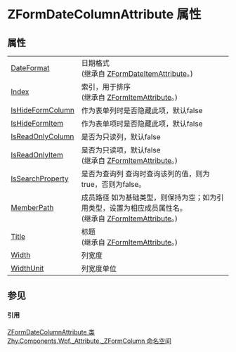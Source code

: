 # ZFormDateColumnAttribute 属性




## 属性
<table>
<tr>
<td><a href="P_Zhy_Components_Wpf__Attribute__ZFormItem_ZFormDateItemAttribute_DateFormat.md">DateFormat</a></td>
<td>日期格式<br />(继承自 <a href="T_Zhy_Components_Wpf__Attribute__ZFormItem_ZFormDateItemAttribute.md">ZFormDateItemAttribute</a>。)</td></tr>
<tr>
<td><a href="P_Zhy_Components_Wpf__Attribute__Base_ZFormItemAttribute_Index.md">Index</a></td>
<td>索引，用于排序<br />(继承自 <a href="T_Zhy_Components_Wpf__Attribute__Base_ZFormItemAttribute.md">ZFormItemAttribute</a>。)</td></tr>
<tr>
<td><a href="P_Zhy_Components_Wpf__Attribute__ZFormColumn_ZFormDateColumnAttribute_IsHideFormColumn.md">IsHideFormColumn</a></td>
<td>作为表单列时是否隐藏此项，默认false</td></tr>
<tr>
<td><a href="P_Zhy_Components_Wpf__Attribute__ZFormColumn_ZFormDateColumnAttribute_IsHideFormItem.md">IsHideFormItem</a></td>
<td>作为表单项时是否隐藏此项，默认false</td></tr>
<tr>
<td><a href="P_Zhy_Components_Wpf__Attribute__ZFormColumn_ZFormDateColumnAttribute_IsReadOnlyColumn.md">IsReadOnlyColumn</a></td>
<td>是否为只读列，默认false</td></tr>
<tr>
<td><a href="P_Zhy_Components_Wpf__Attribute__Base_ZFormItemAttribute_IsReadOnlyItem.md">IsReadOnlyItem</a></td>
<td>是否为只读项，默认false<br />(继承自 <a href="T_Zhy_Components_Wpf__Attribute__Base_ZFormItemAttribute.md">ZFormItemAttribute</a>。)</td></tr>
<tr>
<td><a href="P_Zhy_Components_Wpf__Attribute__ZFormColumn_ZFormDateColumnAttribute_IsSearchProperty.md">IsSearchProperty</a></td>
<td>是否为查询列 查询时查询该列的值，则为true，否则为false。</td></tr>
<tr>
<td><a href="P_Zhy_Components_Wpf__Attribute__Base_ZFormItemAttribute_MemberPath.md">MemberPath</a></td>
<td>成员路径 如为基础类型，则保持为空；如为引用类型，设置为相应成员属性名。<br />(继承自 <a href="T_Zhy_Components_Wpf__Attribute__Base_ZFormItemAttribute.md">ZFormItemAttribute</a>。)</td></tr>
<tr>
<td><a href="P_Zhy_Components_Wpf__Attribute__Base_ZFormItemAttribute_Title.md">Title</a></td>
<td>标题<br />(继承自 <a href="T_Zhy_Components_Wpf__Attribute__Base_ZFormItemAttribute.md">ZFormItemAttribute</a>。)</td></tr>
<tr>
<td><a href="P_Zhy_Components_Wpf__Attribute__ZFormColumn_ZFormDateColumnAttribute_Width.md">Width</a></td>
<td>列宽度</td></tr>
<tr>
<td><a href="P_Zhy_Components_Wpf__Attribute__ZFormColumn_ZFormDateColumnAttribute_WidthUnit.md">WidthUnit</a></td>
<td>列宽度单位</td></tr>
</table>

## 参见


#### 引用
<a href="T_Zhy_Components_Wpf__Attribute__ZFormColumn_ZFormDateColumnAttribute.md">ZFormDateColumnAttribute 类</a>  
<a href="N_Zhy_Components_Wpf__Attribute__ZFormColumn.md">Zhy.Components.Wpf._Attribute._ZFormColumn 命名空间</a>  
